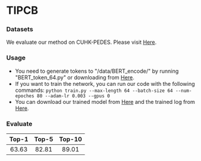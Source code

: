 # TIPCB

### Datasets
We evaluate our method on CUHK-PEDES. Please visit [Here](http://xiaotong.me/static/projects/person-search-language/dataset.html).

### Usage
* You need to generate tokens to "/data/BERT_encode/" by running "BERT_token_64.py" or downloading from [Here](https://drive.google.com/drive/folders/1gVWpGq7FJg6kSvK_wJH9BYQCikVHVydg?usp=sharing).
* If you want to train the network, you can run our code with the following commands:
``
python train.py --max-length 64 --batch-size 64 --num-epoches 80 --adam-lr 0.003 --gpus 0
``
* You can download our trained model from [Here](https://drive.google.com/file/d/1HjcXca9CGgRK6pUtKnHqy_Ad27u3VnY3/view?usp=sharing) and the trained log from [Here](https://drive.google.com/file/d/1IOMsRg_iXaquenraRyvLiRrdmR1e7oBt/view?usp=sharing).

### Evaluate
| Top-1 | Top-5 | Top-10 |
| :------: | :------: | :------: |
| 63.63 | 82.81 | 89.01 |
